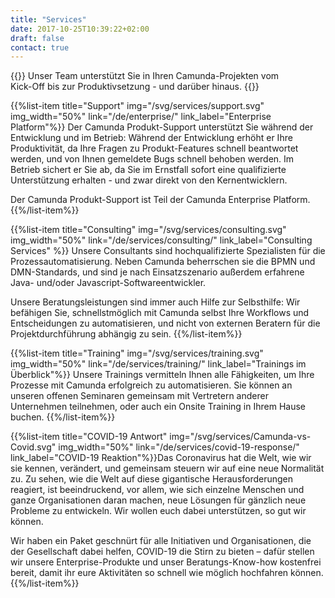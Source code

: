 ```yaml
---
title: "Services"
date: 2017-10-25T10:39:22+02:00
draft: false
contact: true
---
```


{{<highlight-visual svg="services/services-teaser.svg" svg_width="60%" title="Wir helfen gern.">}}
Unser Team unterstützt Sie in Ihren Camunda-Projekten vom<br> Kick-Off bis zur Produktivsetzung - und darüber hinaus.
{{</highlight-visual>}}

{{%list-item title="Support" img="/svg/services/support.svg" img_width="50%" link="/de/enterprise/" link_label="Enterprise Platform"%}}
Der Camunda Produkt-Support unterstützt Sie während der Entwicklung und im Betrieb: Während der Entwicklung erhöht er Ihre Produktivität, da Ihre Fragen zu Produkt-Features schnell beantwortet werden, und von Ihnen gemeldete Bugs schnell behoben werden. Im Betrieb sichert er Sie ab, da Sie im Ernstfall sofort eine qualifizierte Unterstützung erhalten - und zwar direkt von den Kernentwicklern.

Der Camunda Produkt-Support ist Teil der Camunda Enterprise Platform.{{%/list-item%}}

{{%list-item title="Consulting" img="/svg/services/consulting.svg" img_width="50%" link="/de/services/consulting/" link_label="Consulting Services" %}}
Unsere Consultants sind hochqualifizierte Spezialisten für die Prozessautomatisierung. Neben Camunda beherrschen sie die BPMN und DMN-Standards, und sind je nach Einsatzszenario außerdem  erfahrene Java- und/oder Javascript-Softwareentwickler.

Unsere Beratungsleistungen sind immer auch Hilfe zur Selbsthilfe: Wir befähigen Sie, schnellstmöglich mit Camunda selbst Ihre Workflows und Entscheidungen zu automatisieren, und nicht von externen Beratern für die Projektdurchführung abhängig zu sein.
{{%/list-item%}}

{{%list-item title="Training" img="/svg/services/training.svg" img_width="50%" link="/de/services/training/" link_label="Trainings im Überblick"%}}
Unsere Trainings vermitteln Ihnen alle Fähigkeiten, um Ihre Prozesse mit Camunda erfolgreich zu automatisieren. Sie können an unseren offenen Seminaren gemeinsam mit Vertretern anderer Unternehmen teilnehmen, oder auch ein Onsite Training in Ihrem Hause buchen.
{{%/list-item%}}

{{%list-item title="COVID-19 Antwort" img="/svg/services/Camunda-vs-Covid.svg" img_width="50%" link="/de/services/covid-19-response/" link_label="COVID-19 Reaktion"%}}Das Coronavirus hat die Welt, wie wir sie kennen, verändert, und gemeinsam steuern wir auf eine neue Normalität zu. Zu sehen, wie die Welt auf diese gigantische Herausforderungen reagiert, ist beeindruckend, vor allem, wie sich einzelne Menschen und ganze Organisationen daran machen, neue Lösungen für gänzlich neue Probleme zu entwickeln. Wir wollen euch dabei unterstützen, so gut wir können.

Wir haben ein Paket geschnürt für alle Initiativen und Organisationen, die der Gesellschaft dabei helfen, COVID-19 die Stirn zu bieten – dafür stellen wir unsere Enterprise-Produkte und unser Beratungs-Know-how kostenfrei bereit, damit ihr eure Aktivitäten so schnell wie möglich hochfahren können.
{{%/list-item%}}
